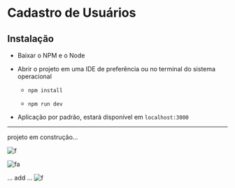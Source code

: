 # Cadastro de Usuários


## Instalação

* Baixar o NPM e o Node

* Abrir o projeto em uma IDE de preferência ou no terminal do sistema operacional

  * `npm install`

  * `npm run dev`
  
* Aplicação por padrão, estará disponível em `localhost:3000`
---------------
projeto em construção...


![f](https://user-images.githubusercontent.com/66280118/92594128-ba129a00-f278-11ea-8616-b324d9bfd603.png)


![fa](https://user-images.githubusercontent.com/66280118/92594377-0eb61500-f279-11ea-8854-7c73e5ac087e.png)

...
add
...
![f](https://user-images.githubusercontent.com/66280118/93016662-500c3480-f599-11ea-8a7d-f965701b2424.png)
